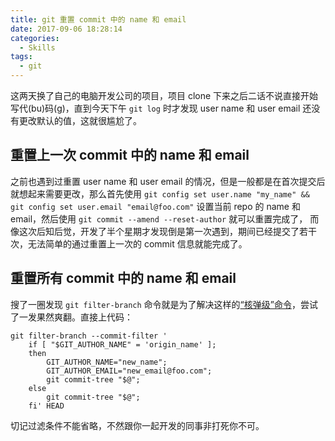 ```yaml
---
title: git 重置 commit 中的 name 和 email
date: 2017-09-06 18:28:14
categories:
  - Skills
tags:
  - git
---
```


这两天换了自己的电脑开发公司的项目，项目 clone 下来之后二话不说直接开始写代(bu)码(g)，直到今天下午 `git log` 时才发现 user name 和 user email 还没有更改默认的值，这就很尴尬了。

<!-- more -->

## 重置上一次 commit 中的 name 和 email

之前也遇到过重置 user name 和 user email 的情况，但是一般都是在首次提交后就想起来需要更改，那么首先使用 `git config set user.name "my_name" && git config set user.email "email@foo.com"` 设置当前 repo 的 name 和 email，然后使用 `git commit --amend --reset-author` 就可以重置完成了， 而像这次后知后觉，开发了半个星期才发现倒是第一次遇到，期间已经提交了若干次，无法简单的通过重置上一次的 commit 信息就能完成了。

## 重置所有 commit 中的 name 和 email

搜了一圈发现 `git filter-branch` 命令就是为了解决这样的[“核弹级”命令](https://git-scm.com/book/en/v2/Git-Tools-Rewriting-History)，尝试了一发果然爽翻。直接上代码：

```shell
git filter-branch --commit-filter '
	if [ "$GIT_AUTHOR_NAME" = 'origin_name' ];
	then
		GIT_AUTHOR_NAME="new_name";
		GIT_AUTHOR_EMAIL="new_email@foo.com";
		git commit-tree "$@";
	else
		git commit-tree "$@";
	fi' HEAD
```

切记过滤条件不能省略，不然跟你一起开发的同事非打死你不可。

